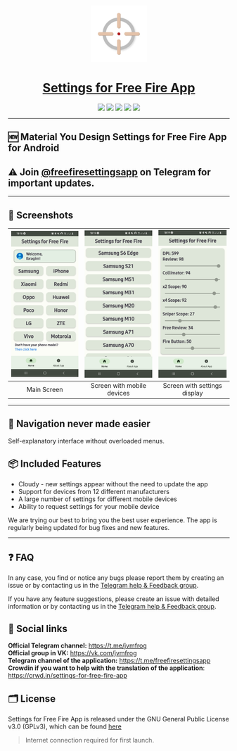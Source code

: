 <p align="center">
  <a href="https://play.google.com/store/apps/details?id=com.jvmfrog.ffsettings">
    <img src="app\src\main\ic_launcher-playstore.png" height="128">
    <h1 align="center">Settings for Free Fire App</h1>
  </a>
</p>
<p align="center">
  <a href="https://github.com/IbremMiner837/Garena-Free-Fire-Settings" style="text-decoration:none" area-label="Android">
    <img src="https://img.shields.io/badge/Platform-Android-green.svg">
  </a>
  <a href="https://github.com/IbremMiner837/Garena-Free-Fire-Settings" style="text-decoration:none" area-label="Min API: 23">
    <img src="https://img.shields.io/badge/minSdkVersion-23-green.svg">
  </a>
  <a href="https://play.google.com/store/apps/details?id=com.jvmfrog.ffsettings" style="text-decoration:none" area-label="Play Store">
    <img src="https://img.shields.io/badge/Download-Google_Play-green.svg">
  </a>
  <a href="https://github.com/IbremMiner837/Garena-Free-Fire-Settings/blob/master/LICENSE.md" style="text-decoration:none" area-label="License: GPL v3">
    <img src="https://img.shields.io/badge/License-GPL%20v3-blue.svg">
  </a>
  <a title="Crowdin" target="_blank" href="https://crowdin.com/project/settings-for-free-fire-app"><img src="https://badges.crowdin.net/settings-for-free-fire-app/localized.svg">
  </a>

</p>

___

## 🆕 Material You Design Settings for Free Fire App for Android

## ⚠ Join [@freefiresettingsapp](https://telegram.me/freefiresettingsapp) on Telegram for important updates.
___

## 📱 Screenshots
| <img src="github-files/screenshot_0.jpg" width="200"/> | <img src="github-files/screenshot_1.jpg" width="200"/> | <img src="github-files/screenshot_2.jpg" width="200"/> |
|:---:|:---:|:---:|
|Main Screen| Screen with mobile devices | Screen with settings display|

___

## 🧭 Navigation never made easier 
Self-explanatory interface without overloaded menus.

## 📦 Included Features
-  Cloudy - new settings appear without the need to update the app
-  Support for devices from 12 different manufacturers
-  A large number of settings for different mobile devices
-  Ability to request settings for your mobile device

We are trying our best to bring you the best user experience. The app is regularly being updated for bug fixes and new features.

___


## ❓ FAQ

In any case, you find or notice any bugs please report them by creating an issue or by contacting us in the [Telegram help & Feedback group](https://t.me/freefiresettingsapp_chat).

If you have any feature suggestions, please create an issue with detailed information or by contacting us in the [Telegram help & Feedback group](https://t.me/freefiresettingsapp_chat).

## 🔗 Social links
**Official Telegram channel:** https://t.me/jvmfrog </br>
**Official group in VK:** https://vk.com/jvmfrog <br>
**Telegram channel of the application:** https://t.me/freefiresettingsapp <br>
**Crowdin if you want to help with the translation of the application**: https://crwd.in/settings-for-free-fire-app <br>

## 🗂️ License

Settings for Free Fire App is released under the GNU General Public License v3.0
(GPLv3), which can be found [here](LICENSE.md)
> Internet connection required for first launch.
